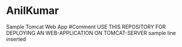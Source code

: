 # AnilKumar
Sample Tomcat Web App
#Comment
USE THIS REPOSITORY FOR DEPLOYING AN WEB-APPLICATION ON TOMCAT-SERVER
sample line inserted
